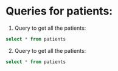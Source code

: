 # Queries for patients:

1. Query to get all the patients:
```sql
select * from patients
```

2. Query to get all the patients:
```sql
select * from patients
```
